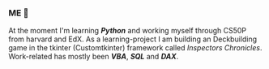 ### ME 🫡

At the moment I'm learning ***Python*** and working myself through CS50P from harvard and EdX. 
As a learning-project I am building an Deckbuilding game in the tkinter (Customtkinter) framework called *Inspectors Chronicles*. Work-related has mostly been ***VBA***, ***SQL*** and ***DAX***. 
